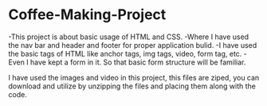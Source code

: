 # Coffee-Making-Project
-This project is about basic usage of HTML and CSS.
-Where I have used the nav bar and header and footer for proper application bulid.
-I have used the basic tags of HTML like anchor tags, img tags, video, form tag, etc.
-Even I have kept a form in it. So that basic form structure will be familiar.

I have used the images and video in this project, this files are ziped, you can download and utilize by unzipping the files and placing them along with the code.
